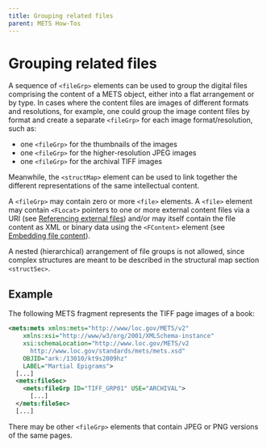 ```yaml
---
title: Grouping related files
parent: METS How-Tos
---
```

# Grouping related files

A sequence of `<fileGrp>` elements can be used to group the digital files comprising the content of a METS object, either into a flat arrangement or by type. In cases where the content files are images of different formats and resolutions, for example, one could group the image content files by format and create a separate `<fileGrp>` for each image format/resolution, such as:

-   one `<fileGrp>` for the thumbnails of the images
-   one `<fileGrp>` for the higher-resolution JPEG images
-   one `<fileGrp>` for the archival TIFF images

Meanwhile, the `<structMap>` element can be used to link together the different representations of the same intellectual content.

A `<fileGrp>` may contain zero or more `<file>` elements. A `<file>` element may contain `<FLocat>` pointers to one or more external content files via a URI (see [Referencing external files](FLocat.md)) and/or may itself contain the file content as XML or binary data using the `<FContent>` element (see [Embedding file content](FContent.md)).

A nested (hierarchical) arrangement of file groups is not allowed, since complex structures are meant to be described in the structural map section `<structSec>`.

## Example

The following METS fragment represents the TIFF page images of a book:

```xml
<mets:mets xmlns:mets="http://www/loc.gov/METS/v2"
    xmlns:xsi="http://www/w3/org/2001/XMLSchema-instance"
    xsi:schemaLocation="http://www.loc.gov/METS/v2
      http://www.loc.gov/standards/mets/mets.xsd"
    OBJID="ark:/13010/kt9s2009hz"
    LABEL="Martial Epigrams">
  [...]
  <mets:fileSec>
    <mets:fileGrp ID="TIFF_GRP01" USE="ARCHIVAL">
      [...]
  </mets:fileSec>
  [...]
```

There may be other `<fileGrp>` elements that contain JPEG or PNG versions of the same pages.
